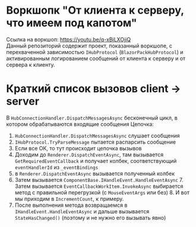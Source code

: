 # Воркшопк "От клиента к серверу, что имеем под капотом"
Ссылка на воркшоп: https://youtu.be/q-xBjLXOjiQ \
Данный репозиторий содержит проект, показанный воркшопе, с перехваченной зависимостью `IHubProtocol` (`BlazorPackHubProtocol`) и активированным логированием сообщений от клиента к серверу и от сервера к клиенту.

# Краткий список вызовов client -> server
В `HubConnectionHandler.DispatchMessagesAsync` бесконечный цикл, в котором обрабатываются входящие сообщения
Цепочка:
1. `HubConnectionHandler.DispatchMessagesAsync` слушает сообщения
2. `IHubProtocol.TryParseMessage` пытается распарсить сообщение
3. Если все ОК, то тут происходит цепочка вызывов
4. Доходим до `Renderer.DispatchEventAsync`, там вызывается `GetRequiredEventCallback` и получает колбек, соответствующий `eventHandlerId` из `_eventBindings` 
5. в `Renderer.DispatchEventAsync` вызывается полученный колбек 
  6. Затем вызывается `ComponentBase.IHandleEvent.HandleEventAsync`
    7. Затем вызывается `EventCallbackWorkItem.InvokeAsync` выбирается метод с правильной перегрузкой (с `MouseEventArgs` или без) 
			8. И вот мы приходим в `IncrementCount`, к примеру.
  9. После выполнения метода возвращаемся в `IHandleEvent.HandleEventAsync` и дальше вызывается `StateHasChanged()` (поэтому и не нужно его вызывать явно)
